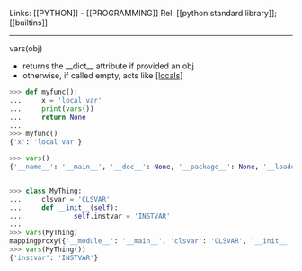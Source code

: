 Links: [[PYTHON]] - [[PROGRAMMING]]
Rel: [[python standard library]]; [[builtins]]

--- 

vars(obj)
- returns the \_\_dict\_\_ attribute if provided an obj
- otherwise, if called empty, acts like [[locals]]()

```py
>>> def myfunc():
...     x = 'local var'
...     print(vars())
...     return None
... 
>>> myfunc()
{'x': 'local var'}
```

```py
>>> vars()
{'__name__': '__main__', '__doc__': None, '__package__': None, '__loader__': <class '_frozen_importlib.BuiltinImporter'>, '__spec__': None, '__annotations__': {}, '__builtins__': <module 'builtins' (built-in)>, 'myfunc': <function myfunc at 0x1051285e0>}
```

```py

>>> class MyThing:
...     clsvar = 'CLSVAR'
...     def __init__(self):
...             self.instvar = 'INSTVAR'
... 
>>> vars(MyThing)
mappingproxy({'__module__': '__main__', 'clsvar': 'CLSVAR', '__init__': <function MyThing.__init__ at 0x10cdff790>, '__dict__': <attribute '__dict__' of 'MyThing' objects>, '__weakref__': <attribute '__weakref__' of 'MyThing' objects>, '__doc__': None})
>>> vars(MyThing())
{'instvar': 'INSTVAR'}
```